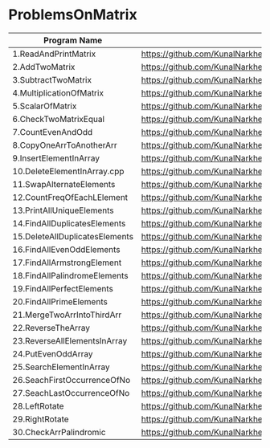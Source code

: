 # ProblemsOnMatrix

| Program Name             | Link Of Souce code                                                                   |
| ----------------- | ------------------------------------------------------------------ |
1.ReadAndPrintMatrix   |https://github.com/KunalNarkhedePatil/LogicBuilding/blob/main/ProblemsOnArrays/ReadAndPrintArray.cpp
2.AddTwoMatrix   |https://github.com/KunalNarkhedePatil/LogicBuilding/blob/main/ProblemsOnArrays/PrintAllNegative.cpp
3.SubtractTwoMatrix   |https://github.com/KunalNarkhedePatil/LogicBuilding/blob/main/ProblemsOnArrays/SumOfArrayElements.cpp
4.MultiplicationOfMatrix   |https://github.com/KunalNarkhedePatil/LogicBuilding/blob/main/ProblemsOnArrays/MaximumInArray.cpp
5.ScalarOfMatrix   |https://github.com/KunalNarkhedePatil/LogicBuilding/blob/main/ProblemsOnArrays/MinimumInArray.cpp
6.CheckTwoMatrixEqual   |https://github.com/KunalNarkhedePatil/LogicBuilding/blob/main/ProblemsOnArrays/SecondLargestElement.cp
7.CountEvenAndOdd   |https://github.com/KunalNarkhedePatil/LogicBuilding/blob/main/ProblemsOnArrays/CountEvenAndOdd.cpp
8.CopyOneArrToAnotherArr   |https://github.com/KunalNarkhedePatil/LogicBuilding/blob/main/ProblemsOnArrays/CopyOneArrToAnotherArr.cpp
9.InsertElementInArray   |https://github.com/KunalNarkhedePatil/LogicBuilding/blob/main/ProblemsOnArrays/InsertElementInArray.cpp
10.DeleteElementInArray.cpp   |https://github.com/KunalNarkhedePatil/LogicBuilding/blob/main/ProblemsOnArrays/DeleteElementInArray.cpp
11.SwapAlternateElements   |https://github.com/KunalNarkhedePatil/LogicBuilding/blob/main/ProblemsOnArrays/SwapAlternateElements.cpp
12.CountFreqOfEachLElement   |https://github.com/KunalNarkhedePatil/LogicBuilding/blob/main/ProblemsOnArrays/CountFreqOfEachLElement.cpp
13.PrintAllUniqueElements   |https://github.com/KunalNarkhedePatil/LogicBuilding/blob/main/ProblemsOnArrays/PrintAllUnique.cpp
14.FindAllDuplicatesElements   |https://github.com/KunalNarkhedePatil/LogicBuilding/blob/main/ProblemsOnArrays/FindAllDuplicates.cpp
15.DeleteAllDuplicatesElements   |https://github.com/KunalNarkhedePatil/LogicBuilding/blob/main/ProblemsOnArrays/DeleteAllDuplicatesElements.cpp
16.FindAllEvenOddElements   |https://github.com/KunalNarkhedePatil/LogicBuilding/blob/main/ProblemsOnArrays/FindAllEvenOddElements.cpp
17.FindAllArmstrongElement   |https://github.com/KunalNarkhedePatil/LogicBuilding/blob/main/ProblemsOnArrays/FindAllArmstrongElement.cpp
18.FindAllPalindromeElements   |https://github.com/KunalNarkhedePatil/LogicBuilding/blob/main/ProblemsOnArrays/FindAllPalindromeElements.cpp
19.FindAllPerfectElements   |https://github.com/KunalNarkhedePatil/LogicBuilding/blob/main/ProblemsOnArrays/FindAllPerfectElements.cpp
20.FindAllPrimeElements   |https://github.com/KunalNarkhedePatil/LogicBuilding/blob/main/ProblemsOnArrays/FindAllPrimeElements.cpp
21.MergeTwoArrIntoThirdArr   |https://github.com/KunalNarkhedePatil/LogicBuilding/blob/main/ProblemsOnArrays/MergeTwoArrIntoThirdArr.cpp
22.ReverseTheArray   |https://github.com/KunalNarkhedePatil/LogicBuilding/blob/main/ProblemsOnArrays/ReverseTheArray.cpp
23.ReverseAllElementsInArray   |https://github.com/KunalNarkhedePatil/LogicBuilding/blob/main/ProblemsOnArrays/ReverseAllElementsInArray.cpp
24.PutEvenOddArray   |https://github.com/KunalNarkhedePatil/LogicBuilding/blob/main/ProblemsOnArrays/PutEvenOddArray.cpp
25.SearchElementInArray   |https://github.com/KunalNarkhedePatil/LogicBuilding/blob/main/ProblemsOnArrays/SearchElementInArray.cpp
26.SeachFirstOccurrenceOfNo   |https://github.com/KunalNarkhedePatil/LogicBuilding/blob/main/ProblemsOnArrays/SeachFirstOccurrenceOfNo.cpp
27.SeachLastOccurrenceOfNo   |https://github.com/KunalNarkhedePatil/LogicBuilding/blob/main/ProblemsOnArrays/SeachLastOccurrenceOfNo.cpp
28.LeftRotate   |https://github.com/KunalNarkhedePatil/LogicBuilding/blob/main/ProblemsOnArrays/LeftRotate.cpp
29.RightRotate   |https://github.com/KunalNarkhedePatil/LogicBuilding/blob/main/ProblemsOnArrays/RightRotate.cpp
30.CheckArrPalindromic   |https://github.com/KunalNarkhedePatil/LogicBuilding/blob/main/ProblemsOnArrays/CheckArrPalindromic.cpp
